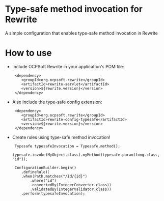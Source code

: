 Type-safe method invocation for Rewrite
===============================================

A simple configuration that enables type-safe method invocation in Rewrite

How to use
==========

 * Include OCPSoft Rewrite in your application's POM file:

        <dependency>
           <groupId>org.ocpsoft.rewrite</groupId>
           <artifactId>rewrite-servlet</artifactId>
           <version>${rewrite.version}</version>
        </dependency>

 * Also include the type-safe config extension:

        <dependency>
           <groupId>org.ocpsoft.rewrite</groupId>
           <artifactId>rewrite-config-typesafe</artifactId>
           <version>${rewrite.version}</version>
        </dependency>
        
 * Create rules using type-safe method invocation!
 
        Typesafe typesafeInvocation = Typesafe.method();
        typesafe.invoke(MyObject.class).myMethod(typesafe.param(long.class, "id"));
 
        ConfigurationBuilder.begin()
           .defineRule()
           .when(Path.matches("/id/{id}")
               .where("id")
               .convertedBy(IntegerConverter.class))
               .validatedBy(IntegerValidator.class))
           .perform(typesafeInvocation);